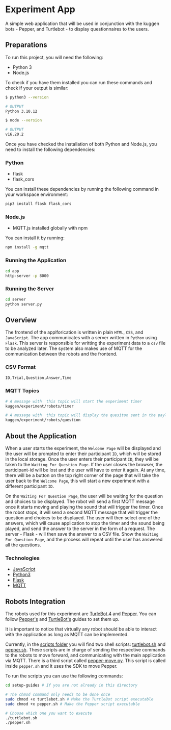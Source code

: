 # Experiment App

A simple web application that will be used in conjunction with the kuggen bots - Pepper, and Turtlebot -  to display questionnaires to the users.

## Preparations

To run this project, you will need the following:
- Python 3
- Node.js

To check if you have them installed you can run these commands and check if your output is similar:

```bash
$ python3 --version

# OUTPUT
Python 3.10.12
```

```bash
$ node --version

# OUTPUT
v16.20.2
```

Once you have checked the installation of both Python and Node.js, you need to install the following dependencies:

### Python
- flask
- flask_cors

You can install these dependencies by running the following command in your workspace environment:

```bash
pip3 install flask flask_cors
```

### Node.js
- MQTT.js installed globally with npm

You can install it by running:

```bash
npm install -g mqtt
```

### Running the Application
```bash
cd app
http-server -p 8000
```

### Running the Server
```bash
cd server
python server.py
```

## Overview

The frontend of the applforication is written in plain `HTML`, `CSS`, and `JavaScript`. The app communicates with a server written in `Python` using `Flask`. This server is responsible for writting the experiment data to a `csv` file to be analyzed later. The system also makes use of MQTT for the communication between the robots and the frontend.

### CSV Format

```bash
ID,Trial,Question,Answer,Time
```

### MQTT Topics

```bash
# A message with  this topic will start the experiment timer
kuggen/experiment/robots/timer
```

```bash
# A message with  this topic will display the quesiton sent in the payload
kuggen/experiment/robots/question
```

## About the Application

When a user starts the experiment, the `Welcome Page` will be displayed and the user will be prompted to enter their participant `ID`, which will be stored in the local storage. Once the user enters their participant `ID`, they will be taken to the `Waiting For Question Page`. If the user closes the browser, the participant-id will be lost and the user will have to enter it again. At any time, there will be a button on the top right corner of the page that will take the user back to the `Welcome Page`, this will start a new experiment with a different participant `ID`.

On the `Waiting For Question Page`, the user will be waiting for the question and choices to be displayed. The robot will send a first MQTT message once it starts moving and playing the sound that will trigger the timer. Once the robot stops, it will send a second MQTT message that will trigger the question and choices to be displayed. The user will then select one of the answers, which will cause application to stop the timer and the sound being played, and send the answer to the server in the form of a request. The server - Flask - will then save the answer to a CSV file. Show the `Waiting For Question Page`, and the process will repeat until the user has answered all the questions.

### Technologies

- [JavaScript](https://developer.mozilla.org/en-US/docs/Web/JavaScript)
- [Python3](https://www.python.org/)
- [Flask](https://flask.palletsprojects.com/en/1.1.x/)
- [MQTT](https://mqtt.org/)

## Robots Integration

The robots used for this experiment are [TurleBot 4](https://turtlebot.github.io/turtlebot4-user-manual/setup/basic.html) and [Pepper](http://doc.aldebaran.com/2-4/family/pepper_user_guide/first_conf_pep.html). You can follow [Pepper's](./setup-guides/pepper-setup.md) and [TurtleBot's](./setup-guides/turtlebot4-setup.md) guides to set them up.

It is important to notice that virtually any robot should be able to interact with the application as long as MQTT can be implemented.

Currently, in the [scripts folder](/scripts/) you will find two shell scripts: [turtlebot.sh](/scripts/turtlebot.sh) and [pepper.sh](/scripts/pepper.sh). These scripts are in charge of sending the respective commands to the robots to move forward, and communicating with the main application via MQTT. There is a third script called [pepper-move.py](/scripts/pepper-move.py). This script is called inside `pepper.sh` and it uses the SDK to move Pepper.

To run the scripts you can use the following commands:

```bash
cd setup-guides # If you are not already in this directory

# The chmod command only needs to be done once
sudo chmod +x turtlebot.sh # Make the TurtleBot script executable
sudo chmod +x pepper.sh # Make the Pepper script executable

# Choose which one you want to execute
./turtlebot.sh
./pepper.sh
```
